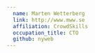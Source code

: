 ```yaml
---
  name: Marten Wetterberg
  link: http://www.mww.se
  affiliation: CrowdSkills
  occupation_title: CTO
  github: nyweb
---
```

